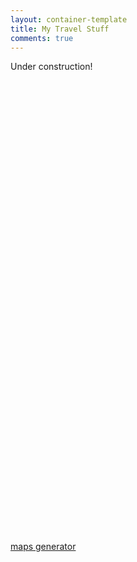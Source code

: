 ```yaml
---
layout: container-template
title: My Travel Stuff
comments: true
---
```


<div class="table-responsive">

Under construction!

<script src='https://maps.googleapis.com/maps/api/js?v=3.exp'></script><div style='overflow:hidden;height:737px;width:998px;'><div id='gmap_canvas' style='height:737px;width:998px;'></div><style>#gmap_canvas img{max-width:none!important;background:none!important}</style></div> <a href='https://mapswebsite.net/'>maps generator</a> <script type='text/javascript' src='https://embedmaps.com/google-maps-authorization/script.js?id=01bedc112fc87b0909bd78667c9831cf5171320e'></script><script type='text/javascript'>function init_map(){var myOptions = {zoom:2,center:new google.maps.LatLng(12.9715987,77.59456269999998),mapTypeId: google.maps.MapTypeId.ROADMAP};map = new google.maps.Map(document.getElementById('gmap_canvas'), myOptions);marker = new google.maps.Marker({map: map,position: new google.maps.LatLng(12.9715987,77.59456269999998)});infowindow = new google.maps.InfoWindow({content:'<strong></strong><br><br> bangalore<br>'});google.maps.event.addListener(marker, 'click', function(){infowindow.open(map,marker);});infowindow.open(map,marker);}google.maps.event.addDomListener(window, 'load', init_map);</script>

</div>